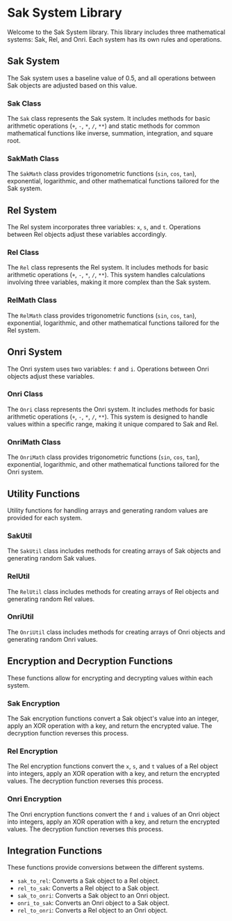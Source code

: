 # Sak System Library

Welcome to the Sak System library. This library includes three mathematical systems: Sak, Rel, and Onri. Each system has its own rules and operations.

## Sak System

The Sak system uses a baseline value of 0.5, and all operations between Sak objects are adjusted based on this value.

### Sak Class

The `Sak` class represents the Sak system. It includes methods for basic arithmetic operations (`+`, `-`, `*`, `/`, `**`) and static methods for common mathematical functions like inverse, summation, integration, and square root.

### SakMath Class

The `SakMath` class provides trigonometric functions (`sin`, `cos`, `tan`), exponential, logarithmic, and other mathematical functions tailored for the Sak system.

## Rel System

The Rel system incorporates three variables: `x`, `s`, and `t`. Operations between Rel objects adjust these variables accordingly.

### Rel Class

The `Rel` class represents the Rel system. It includes methods for basic arithmetic operations (`+`, `-`, `*`, `/`, `**`). This system handles calculations involving three variables, making it more complex than the Sak system.

### RelMath Class

The `RelMath` class provides trigonometric functions (`sin`, `cos`, `tan`), exponential, logarithmic, and other mathematical functions tailored for the Rel system.

## Onri System

The Onri system uses two variables: `f` and `i`. Operations between Onri objects adjust these variables.

### Onri Class

The `Onri` class represents the Onri system. It includes methods for basic arithmetic operations (`+`, `-`, `*`, `/`, `**`). This system is designed to handle values within a specific range, making it unique compared to Sak and Rel.

### OnriMath Class

The `OnriMath` class provides trigonometric functions (`sin`, `cos`, `tan`), exponential, logarithmic, and other mathematical functions tailored for the Onri system.

## Utility Functions

Utility functions for handling arrays and generating random values are provided for each system.

### SakUtil

The `SakUtil` class includes methods for creating arrays of Sak objects and generating random Sak values.

### RelUtil

The `RelUtil` class includes methods for creating arrays of Rel objects and generating random Rel values.

### OnriUtil

The `OnriUtil` class includes methods for creating arrays of Onri objects and generating random Onri values.

## Encryption and Decryption Functions

These functions allow for encrypting and decrypting values within each system.

### Sak Encryption

The Sak encryption functions convert a Sak object's value into an integer, apply an XOR operation with a key, and return the encrypted value. The decryption function reverses this process.

### Rel Encryption

The Rel encryption functions convert the `x`, `s`, and `t` values of a Rel object into integers, apply an XOR operation with a key, and return the encrypted values. The decryption function reverses this process.

### Onri Encryption

The Onri encryption functions convert the `f` and `i` values of an Onri object into integers, apply an XOR operation with a key, and return the encrypted values. The decryption function reverses this process.

## Integration Functions

These functions provide conversions between the different systems.

- `sak_to_rel`: Converts a Sak object to a Rel object.
- `rel_to_sak`: Converts a Rel object to a Sak object.
- `sak_to_onri`: Converts a Sak object to an Onri object.
- `onri_to_sak`: Converts an Onri object to a Sak object.
- `rel_to_onri`: Converts a Rel object to an Onri object.
